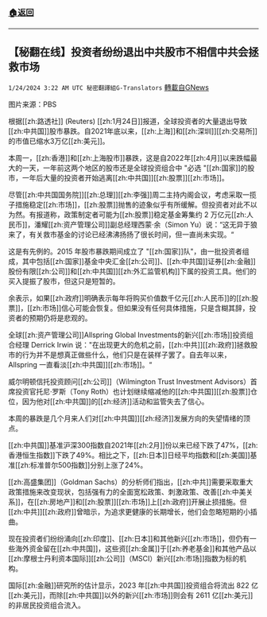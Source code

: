 ###  [:house:返回](README.md)
---


## 【秘翻在线】投资者纷纷退出中共股市不相信中共会拯救市场
`1/24/2024 3:22 AM UTC 秘密翻譯組G-Translators` [轉載自GNews](https://gnews.org/articles/2247631)

图片来源：PBS

根据[[zh:路透社]] (Reuters) [[zh:1月24日]]报道，全球投资者的大量退出导致[[zh:中共国]]股市暴跌。自2021年底以来，[[zh:上海]]和[[zh:深圳]][[zh:交易所]]的市值已缩水3万亿[[zh:美元]]。

本周一，[[zh:香港]]和[[zh:上海股市]]暴跌，这是自2022年[[zh:4月]]以来跌幅最大的一天，一年前这两个地区的股市还是全球投资组合中 "必选 "[[zh:国家]]的股市，一年后大量的投资者开始逃离[[zh:中共国]][[zh:股票]][[zh:市场]]。

尽管[[zh:中共国国务院]][[zh:总理]][[zh:李强]]周二主持内阁会议，考虑采取一揽子措施稳定[[zh:市场]]，[[zh:股票]]抛售的迹象似乎有所缓解。但投资者对此不以为然。有报道称，政策制定者可能为[[zh:股票]]稳定基金筹集约 2 万亿元[[zh:人民币]]，潘耀[[zh:资产管理公司]]副总经理西蒙·余（Simon Yu）说：“这无异于狼来了，有关救市基金的讨论已经沸沸扬扬了很长时间，但一直尚未实现。“

这是有先例的。2015 年股市暴跌期间成立了 "[[zh:国家]]队"，由一批投资者组成，其中包括[[zh:国家]]基金中央汇金[[zh:公司]]、[[zh:中共国]]证券[[zh:金融]]股份有限[[zh:公司]]和[[zh:中共国]][[zh:外汇监管机构]]下属的投资工具。他们的买入提振了股市，但这只是短暂的。

余表示，如果[[zh:政府]]明确表示每年将购买价值数千亿元[[zh:人民币]]的[[zh:股票]]，[[zh:市场]]信心可能会恢复。但如果没有任何具体措施，只是含糊其辞，投资者的预期仍将是悲观的。

全球[[zh:资产管理公司]]Allspring Global Investments的新兴[[zh:市场]]投资组合经理 Derrick Irwin 说："在出现更大的危机之前，[[zh:中共]][[zh:政府]]拯救股市的行为并不是想真正做些什么，他们只是在装样子罢了。自去年以来，Allspring 一直看淡[[zh:中共国]][[zh:市场]]。“

威尔明顿信托投资顾问[[zh:公司]]（Wilmington Trust Investment Advisors）首席投资官托尼·罗斯（Tony Roth）也计划继续缩减他的[[zh:中共国]][[zh:股票]]仓位，因为他对[[zh:中共国]]的[[zh:经济]]活动和监管失去了信心。

本周的暴跌是几个月来人们对[[zh:中共国]][[zh:经济]]发展方向的失望情绪的顶点。

[[zh:中共国]]基准沪深300指数自2021年[[zh:2月]]份以来已经下跌了47%，[[zh:香港恒生指数]]下跌了49%。相比之下，[[zh:日本]]日经平均指数和[[zh:美国]]基准[[zh:标准普尔500指数]]分别上涨了24%。

[[zh:高盛集团]]（Goldman Sachs）的分析师们指出，[[zh:中共]]需要采取重大政策措施来改变现状，包括强有力的全面宽松政策、刺激政策、改善[[zh:中美关系]]，在[[zh:房地产]]和[[zh:股票]][[zh:市场]]上[[zh:政府]]开展止损措施。但[[zh:中共]][[zh:政府]]曾暗示，为追求更健康的长期增长，他们会忽略短期的小插曲。

现在投资者们纷纷涌向[[zh:印度]]、[[zh:日本]]和其他新兴[[zh:市场]]，但仍有一些海外资金留在[[zh:中共国]]，这些资[[zh:金属]]于[[zh:养老基金]]和其他产品以[[zh:摩根士丹利资本国际]][[zh:公司]]（MSCI）新兴[[zh:市场]]指数为标的机构。

国际[[zh:金融]]研究所的估计显示，2023 年[[zh:中共国]]投资组合将流出 822 亿[[zh:美元]]，而除[[zh:中共国]]以外的新兴[[zh:市场]]则会有 2611 亿[[zh:美元]]的非居民投资组合流入。
